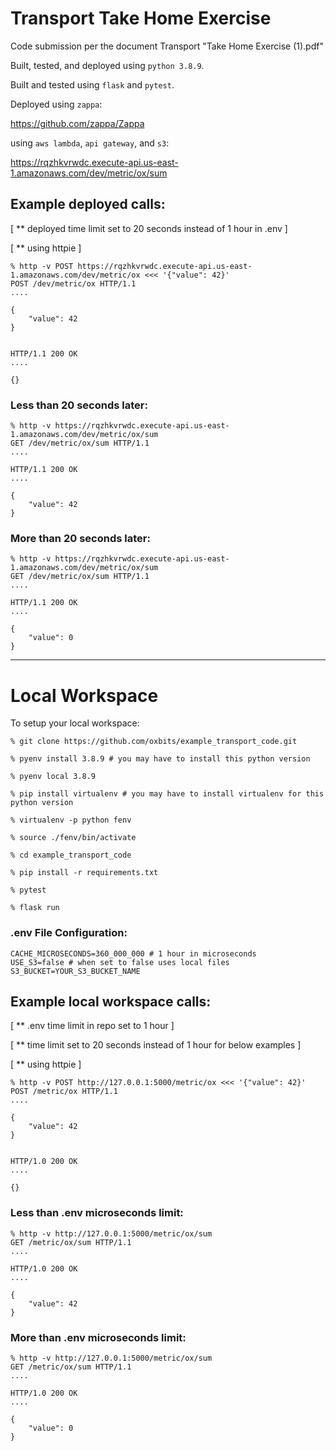 # Transport Take Home Exercise

Code submission per the document Transport "Take Home Exercise (1).pdf"

Built, tested, and deployed using `python 3.8.9`.

Built and tested using `flask` and `pytest`.

Deployed using `zappa`:

https://github.com/zappa/Zappa

using `aws lambda`, `api gateway`, and `s3`:

https://rqzhkvrwdc.execute-api.us-east-1.amazonaws.com/dev/metric/ox/sum

## Example deployed calls:

[ ** deployed time limit set to 20 seconds instead of 1 hour in .env ]

[ ** using httpie ] 

```
% http -v POST https://rqzhkvrwdc.execute-api.us-east-1.amazonaws.com/dev/metric/ox <<< '{"value": 42}'
POST /dev/metric/ox HTTP/1.1
....

{
    "value": 42
}


HTTP/1.1 200 OK
....

{}
```

### Less than 20 seconds later:

```
% http -v https://rqzhkvrwdc.execute-api.us-east-1.amazonaws.com/dev/metric/ox/sum          
GET /dev/metric/ox/sum HTTP/1.1
....

HTTP/1.1 200 OK
....

{
    "value": 42
}
```

### More than 20 seconds later:

```
% http -v https://rqzhkvrwdc.execute-api.us-east-1.amazonaws.com/dev/metric/ox/sum
GET /dev/metric/ox/sum HTTP/1.1
....

HTTP/1.1 200 OK
....

{
    "value": 0
}
```
----

# Local Workspace

To setup your local workspace:

```
% git clone https://github.com/oxbits/example_transport_code.git

% pyenv install 3.8.9 # you may have to install this python version

% pyenv local 3.8.9

% pip install virtualenv # you may have to install virtualenv for this python version

% virtualenv -p python fenv

% source ./fenv/bin/activate

% cd example_transport_code

% pip install -r requirements.txt

% pytest

% flask run
```

### .env File Configuration:

```
CACHE_MICROSECONDS=360_000_000 # 1 hour in microseconds
USE_S3=false # when set to false uses local files
S3_BUCKET=YOUR_S3_BUCKET_NAME
```

## Example local workspace calls:

[ ** .env time limit in repo set to 1 hour ]

[ ** time limit set to 20 seconds instead of 1 hour for below examples ]

[ ** using httpie ]

```
% http -v POST http://127.0.0.1:5000/metric/ox <<< '{"value": 42}'
POST /metric/ox HTTP/1.1
....

{
    "value": 42
}


HTTP/1.0 200 OK
....

{}
```

### Less than .env microseconds limit:

```
% http -v http://127.0.0.1:5000/metric/ox/sum
GET /metric/ox/sum HTTP/1.1
....

HTTP/1.0 200 OK
....

{
    "value": 42
}
```

### More than .env microseconds limit:

```
% http -v http://127.0.0.1:5000/metric/ox/sum
GET /metric/ox/sum HTTP/1.1
....

HTTP/1.0 200 OK
....

{
    "value": 0
}
```
